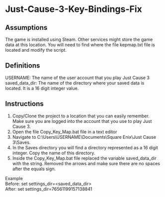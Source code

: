 # Just-Cause-3-Key-Bindings-Fix

## Assumptions
The game is installed using Steam.  Other services might store the game data at this location.  You will need to find where the file kepmap.txt file is located and modify the script. 

## Definitions
USERNAME: The name of the user account that you play Just Cause 3\
saved_data_dir: The name of the directory where your saved data is located.  It is a 16 digit integer value.

## Instructions
1. Copy/Clone the project to a location that you can easily remember.  Make sure you are logged into the account that you use to play Just Cause 3.
2. Open the file Copy_Key_Map.bat file in a text editor
3. Navigate to C:\Users\USERNAME\Documents\Square Enix\Just Cause 3\Saves\.
4. In the Saves directory you will find a directory represented as a 16 digit integer.  Copy the name of this directory.
5. Inside the Copy_Key_Map.bat file replaced the variable saved_data_dir with the string.  Removed the arrows and make sure there are no spaces after the equals sign.

Example\
Before: set settings_dir=<saved_data_dir>\
After: set settings_dir=76561199157138841

